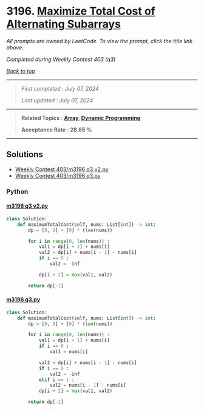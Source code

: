 # 3196. [Maximize Total Cost of Alternating Subarrays](<https://leetcode.com/problems/maximize-total-cost-of-alternating-subarrays>)

*All prompts are owned by LeetCode. To view the prompt, click the title link above.*

*Completed during Weekly Contest 403 (q3)*

*[Back to top](<../README.md>)*

------

> *First completed : July 07, 2024*
>
> *Last updated : July 07, 2024*

------

> **Related Topics** : **[Array](<by_topic/Array.md>), [Dynamic Programming](<by_topic/Dynamic Programming.md>)**
>
> **Acceptance Rate** : **28.65 %**

------

## Solutions

- [Weekly Contest 403/m3196 q3 v2.py](<../my-submissions/Weekly Contest 403/m3196 q3 v2.py>)
- [Weekly Contest 403/m3196 q3.py](<../my-submissions/Weekly Contest 403/m3196 q3.py>)
### Python
#### [m3196 q3 v2.py](<../my-submissions/Weekly Contest 403/m3196 q3 v2.py>)
```Python
class Solution:
    def maximumTotalCost(self, nums: List[int]) -> int:
        dp = [0, 0] + [0] * (len(nums))

        for i in range(0, len(nums)) :
            val1 = dp[i + 1] + nums[i]
            val2 = dp[i] + nums[i - 1] - nums[i]
            if i == 0 :
                val2 = -inf

            dp[i + 2] = max(val1, val2)

        return dp[-1]
```

#### [m3196 q3.py](<../my-submissions/Weekly Contest 403/m3196 q3.py>)
```Python
class Solution:
    def maximumTotalCost(self, nums: List[int]) -> int:
        dp = [0, 0] + [0] * (len(nums))

        for i in range(0, len(nums)) :
            val1 = dp[i + 1] + nums[i]
            if i == 0 :
                val1 = nums[i]

            val2 = dp[i] + nums[i - 1] - nums[i]
            if i == 0 :
                val2 = -inf
            elif i == 1 :
                val2 = nums[i - 1] - nums[i]
            dp[i + 2] = max(val1, val2)

        return dp[-1]
```

